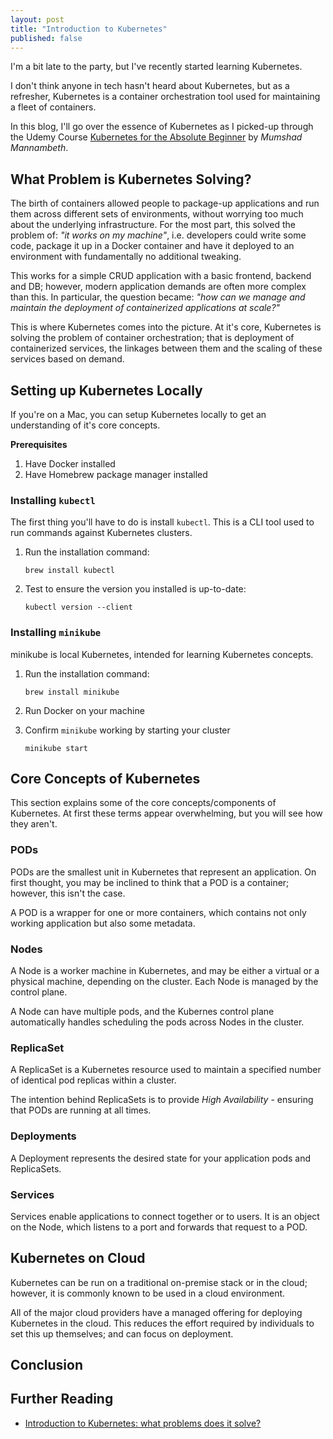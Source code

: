 ```yaml
---
layout: post
title: "Introduction to Kubernetes"
published: false
---
```


I'm a bit late to the party, but I've recently started learning Kubernetes.

I don't think anyone in tech hasn't heard about Kubernetes, but as a refresher, Kubernetes is a container orchestration tool used for maintaining a fleet of containers.

In this blog, I'll go over the essence of Kubernetes as I picked-up through the Udemy Course [Kubernetes for the Absolute Beginner](https://www.udemy.com/course/learn-kubernetes/) by _Mumshad Mannambeth_.

## What Problem is Kubernetes Solving?

The birth of containers allowed people to package-up applications and run them across different sets of environments, without worrying too much about the underlying infrastructure. For the most part, this solved the problem of: *"it works on my machine"*, i.e. developers could write some code, package it up in a Docker container and have it deployed to an environment with fundamentally no additional tweaking. 

This works for a simple CRUD application with a basic frontend, backend and DB; however, modern application demands are often more complex than this. In particular, the question became: *"how can we manage and maintain the deployment of containerized applications at scale?"*

This is where Kubernetes comes into the picture. At it's core, Kubernetes is solving the problem of container orchestration; that is deployment of containerized services, the linkages between them and the scaling of these services based on demand.

## Setting up Kubernetes Locally

If you're on a Mac, you can setup Kubernetes locally to get an understanding of it's core concepts.

**Prerequisites**

1. Have Docker installed
2. Have Homebrew package manager installed

### Installing `kubectl`

The first thing you'll have to do is install `kubectl`. This is a CLI tool used to run commands against Kubernetes clusters.

1. Run the installation command:

   ```shell
   brew install kubectl
   ```

2. Test to ensure the version you installed is up-to-date:

   ```shell
   kubectl version --client
   ```

### Installing `minikube`

minikube is local Kubernetes, intended for learning Kubernetes concepts.

1. Run the installation command:

   ```shell
   brew install minikube
   ```

2. Run Docker on your machine

3. Confirm `minikube` working by starting your cluster

   ```shell
   minikube start
   ```

## Core Concepts of Kubernetes

This section explains some of the core concepts/components of Kubernetes. At first these terms appear overwhelming, but you will see how they aren't.

### PODs

PODs are the smallest unit in Kubernetes that represent an application. On first thought, you may be inclined to think that a POD is a container; however, this isn't the case.

A POD is a wrapper for one or more containers, which contains not only working application but also some metadata.

### Nodes

A Node is a worker machine in Kubernetes, and may be either a virtual or a physical machine, depending on the cluster. Each Node is managed by the control plane.

A Node can have multiple pods, and the Kubernes control plane automatically handles scheduling the pods across Nodes in the cluster.

### ReplicaSet

A ReplicaSet is a Kubernetes resource used to maintain a specified number of identical pod replicas within a cluster.

The intention behind ReplicaSets is to provide _High Availability_ - ensuring that PODs are running at all times.

### Deployments

A Deployment represents the desired state for your application pods and ReplicaSets.

### Services

Services enable applications to connect together or to users. It is an object on the Node, which listens to a port and forwards that request to a POD.

## Kubernetes on Cloud

Kubernetes can be run on a traditional on-premise stack or in the cloud; however, it is commonly known to be used in a cloud environment.

All of the major cloud providers have a managed offering for deploying Kubernetes in the cloud. This reduces the effort required by individuals to set this up themselves; and can focus on deployment.

## Conclusion

## Further Reading

- [Introduction to Kubernetes: what problems does it solve?](https://wkrzywiec.medium.com/introduction-to-kubernetes-what-problems-does-it-solve-8a72400cfb2e)
